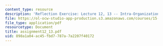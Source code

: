 ```yaml
---
content_type: resource
description: 'Reflection Exercise: Lecture 12, 13 -- Intra-Organizational Networks'
file: https://ol-ocw-studio-app-production.s3.amazonaws.com/courses/15-351-managing-the-innovation-process-fall-2002/898a1a04ac45fbd7787a7a2207f40172_assignment12_13.pdf
file_type: application/pdf
resourcetype: Document
title: assignment12_13.pdf
uid: 898a1a04-ac45-fbd7-787a-7a2207f40172
---
```

